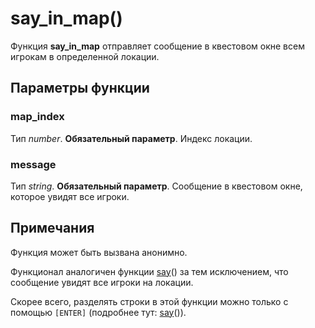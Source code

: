 # say_in_map()
Функция **say_in_map** отправляет сообщение в квестовом окне всем игрокам в определенной локации.

## Параметры функции
### map_index
Тип *number*. **Обязательный параметр**. Индекс локации.

### message
Тип *string*. **Обязательный параметр**. Сообщение в квестовом окне, которое увидят все игроки.

## Примечания
Функция может быть вызвана анонимно.

Функционал аналогичен функции [say](../global/say.md)() за тем исключением, что сообщение увидят все игроки на локации.

Скорее всего, разделять строки в этой функции можно только с помощью `[ENTER]` (подробнее тут: [say](../global/say.md)()).